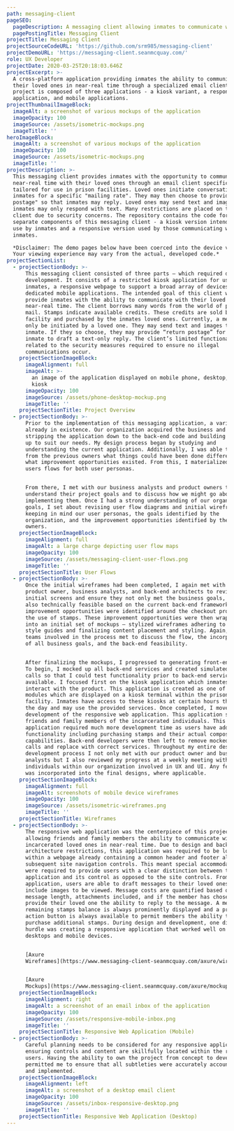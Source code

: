 ```yaml
---
path: messaging-client
pageSEO:
  pageDescription: A messaging client allowing inmates to communicate with their loved ones.
  pagePostingTitle: Messaging Client
projectTitle: Messaging Client
projectSourceCodeURL: 'https://github.com/srm985/messaging-client'
projectDemoURL: 'https://messaging-client.seanmcquay.com/'
role: UX Developer
projectDate: 2020-03-25T20:18:03.646Z
projectExcerpt: >-
  A cross-platform application providing inmates the ability to communicate with
  their loved ones in near-real time through a specialized email client. This
  project is composed of three applications - a kiosk variant, a responsive
  application, and mobile applications.
projectThumbnailImageBlock:
  imageAlt: a screenshot of various mockups of the application
  imageOpacity: 100
  imageSource: /assets/isometric-mockups.png
  imageTitle: ''
heroImageBlock:
  imageAlt: a screenshot of various mockups of the application
  imageOpacity: 100
  imageSource: /assets/isometric-mockups.png
  imageTitle: ''
projectDescription: >-
  This messaging client provides inmates with the opportunity to communicate in
  near-real time with their loved ones through an email client specifically
  tailored for use in prison facilities. Loved ones initiate conversations with
  inmates for a specific "mailing rate". They may then choose to provide "return
  postage" so that inmates may reply. Loved ones may send text and images, while
  inmates may only respond with text. Many restrictions are placed on this
  client due to security concerns. The repository contains the code for the two
  separate components of this messaging client - a kiosk version intended for
  use by inmates and a responsive version used by those communicating with said
  inmates.  

  *Disclaimer: The demo pages below have been coerced into the device viewports.
  Your viewing experience may vary from the actual, developed code.*
projectSectionList:
  - projectSectionBody: >-
      This messaging client consisted of three parts – which required design and
      development. It consists of a restricted kiosk application for use by
      inmates, a responsive webpage to support a broad array of devices, and
      dedicated mobile applications. The intended goal of this client was to
      provide inmates with the ability to communicate with their loved ones in
      near-real time. The client borrows many words from the world of postal
      mail. Stamps indicate available credits. These credits are sold by each
      facility and purchased by the inmates loved ones. Currently, a message may
      only be initiated by a loved one. They may send text and images to the
      inmate. If they so choose, they may provide “return postage” for the
      inmate to draft a text-only reply. The client’s limited functionality is
      related to the security measures required to ensure no illegal
      communications occur.
    projectSectionImageBlock:
      imageAlignment: full
      imageAlt: >-
        an image of the application displayed on mobile phone, desktop, and
        kiosk
      imageOpacity: 100
      imageSource: /assets/phone-desktop-mockup.png
      imageTitle: ''
    projectSectionTitle: Project Overview
  - projectSectionBody: >-
      Prior to the implementation of this messaging application, a variant was
      already in existence. Our organization acquired the business and set about
      stripping the application down to the back-end code and building it back
      up to suit our needs. My design process began by studying and
      understanding the current application. Additionally, I was able to learn
      from the previous owners what things could have been done differently and
      what improvement opportunities existed. From this, I materialized a set of
      users flows for both user personas.


      From there, I met with our business analysts and product owners to
      understand their project goals and to discuss how we might go about
      implementing them. Once I had a strong understanding of our organization’s
      goals, I set about revising user flow diagrams and initial wireframes,
      keeping in mind our user personas, the goals identified by the
      organization, and the improvement opportunities identified by the previous
      owners.
    projectSectionImageBlock:
      imageAlignment: full
      imageAlt: a large charge depicting user flow maps
      imageOpacity: 100
      imageSource: /assets/messaging-client-user-flows.png
      imageTitle: ''
    projectSectionTitle: User Flows
  - projectSectionBody: >-
      Once the initial wireframes had been completed, I again met with our
      product owner, business analysts, and back-end architects to review
      initial screens and ensure they not only met the business goals, but were
      also technically feasible based on the current back-end framework. Several
      improvement opportunities were identified around the checkout process and
      the use of stamps. These improvement opportunities were then wrapped up
      into an initial set of mockups – stylized wireframes adhering to brand
      style guides and finalizing content placement and styling. Again, all
      teams involved in the process met to discuss the flow, the incorporation
      of all business goals, and the back-end feasibility.


      After finalizing the mockups, I progressed to generating front-end code.
      To begin, I mocked up all back-end services and created simulated API
      calls so that I could test functionality prior to back-end services being
      available. I focused first on the kiosk application which inmates use to
      interact with the product. This application is created as one of many
      modules which are displayed on a kiosk terminal within the prison
      facility. Inmates have access to these kiosks at certain hours throughout
      the day and may use the provided services. Once completed, I moved to
      development of the responsive web application. This application serves the
      friends and family members of the incarcerated individuals. This
      application required much more development time as users have additional
      functionality including purchasing stamps and their actual composition
      capabilities. Back-end developers were then left to remove mocked API
      calls and replace with correct services. Throughout my entire design and
      development process I not only met with our product owner and business
      analysts but I also reviewed my progress at a weekly meeting with those
      individuals within our organization involved in UX and UI. Any feedback
      was incorporated into the final designs, where applicable.
    projectSectionImageBlock:
      imageAlignment: full
      imageAlt: screenshots of mobile device wireframes
      imageOpacity: 100
      imageSource: /assets/isometric-wireframes.png
      imageTitle: ''
    projectSectionTitle: Wireframes
  - projectSectionBody: >-
      The responsive web application was the centerpiece of this project –
      allowing friends and family members the ability to communicate with their
      incarcerated loved ones in near-real time. Due to design and backend
      architecture restrictions, this application was required to be loaded
      within a webpage already containing a common header and footer along with
      subsequent site navigation controls. This meant special accommodations
      were required to provide users with a clear distinction between the
      application and its control as opposed to the site controls. From this
      application, users are able to draft messages to their loved ones and
      include images to be viewed. Message costs are quantified based on the
      message length, attachments included, and if the member has chosen to
      provide their loved one the ability to reply to the message. A member’s
      remaining stamps balance is always prominently displayed and a primary
      action button is always available to permit members the ability to
      purchase additional stamps. During design and development, one difficult
      hurdle was creating a responsive application that worked well on both
      desktops and mobile devices.


      [Axure
      Wireframes](https://www.messaging-client-seanmcquay.com/axure/wireframes/start.html#g=1&p=inbox)


      [Axure
      Mockups](https://www.messaging-client.seanmcquay.com/axure/mockups/start.html#g=1&p=inbox)
    projectSectionImageBlock:
      imageAlignment: right
      imageAlt: a screenshot of an email inbox of the application
      imageOpacity: 100
      imageSource: /assets/responsive-mobile-inbox.png
      imageTitle: ''
    projectSectionTitle: Responsive Web Application (Mobile)
  - projectSectionBody: >-
      Careful planning needs to be considered for any responsive application,
      ensuring controls and content are skillfully located within the reach of
      users. Having the ability to own the project from concept to development
      permitted me to ensure that all subtleties were accurately accounted for
      and implemented.
    projectSectionImageBlock:
      imageAlignment: left
      imageAlt: a screenshot of a desktop email client
      imageOpacity: 100
      imageSource: /assets/inbox-responsive-desktop.png
      imageTitle: ''
    projectSectionTitle: Responsive Web Application (Desktop)
---
```


